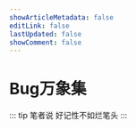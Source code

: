 ```yaml
---
showArticleMetadata: false
editLink: false
lastUpdated: false
showComment: false
---
```


# Bug万象集

::: tip 笔者说
好记性不如烂笔头
:::